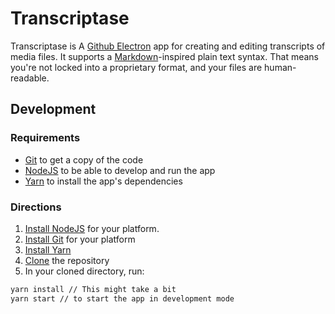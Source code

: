 # Transcriptase

Transcriptase is A [Github Electron](https://electron.atom.io) app for creating and editing transcripts of media files. It supports a [Markdown](http://commonmark.org/help/)-inspired plain text syntax. That means you're not locked into a proprietary format, and your files are human-readable.

## Development

### Requirements

- [Git](https://git-scm.com) to get a copy of the code
- [NodeJS](https://nodejs.org) to be able to develop and run the app
- [Yarn](https://yarnpkg.com) to install the app's dependencies

### Directions

1. [Install NodeJS](https://nodejs.org/en/download/package-manager) for your platform.
2. [Install Git](https://git-scm.com/downloads) for your platform
3. [Install Yarn](https://yarnpkg.com/en/docs/install)
4. [Clone](https://github.com/briandk/transcriptase) the repository
5. In your cloned directory, run:

```bash
yarn install // This might take a bit
yarn start // to start the app in development mode
```
